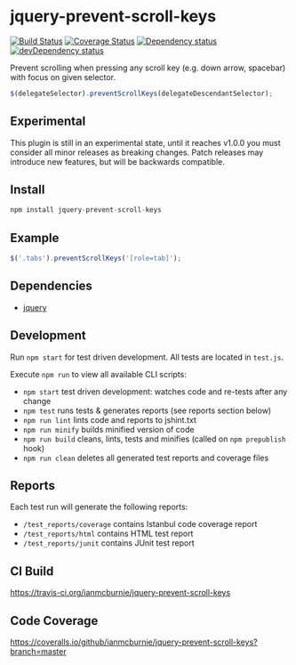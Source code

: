 # jquery-prevent-scroll-keys

<p>
    <a href="https://travis-ci.org/ianmcburnie/jquery-prevent-scroll-keys"><img src="https://api.travis-ci.org/ianmcburnie/jquery-prevent-scroll-keys.svg?branch=master" alt="Build Status" /></a>
    <a href='https://coveralls.io/github/ianmcburnie/jquery-prevent-scroll-keys?branch=master'><img src='https://coveralls.io/repos/ianmcburnie/jquery-prevent-scroll-keys/badge.svg?branch=master&service=github' alt='Coverage Status' /></a>
    <a href="https://david-dm.org/ianmcburnie/jquery-prevent-scroll-keys"><img src="https://david-dm.org/ianmcburnie/jquery-prevent-scroll-keys.svg" alt="Dependency status" /></a>
    <a href="https://david-dm.org/ianmcburnie/jquery-prevent-scroll-keys#info=devDependencies"><img src="https://david-dm.org/ianmcburnie/jquery-prevent-scroll-keys/dev-status.svg" alt="devDependency status" /></a>
</p>

Prevent scrolling when pressing any scroll key (e.g. down arrow, spacebar) with focus on given selector.

```js
$(delegateSelector).preventScrollKeys(delegateDescendantSelector);
```

## Experimental

This plugin is still in an experimental state, until it reaches v1.0.0 you must consider all minor releases as breaking changes. Patch releases may introduce new features, but will be backwards compatible.

## Install

```js
npm install jquery-prevent-scroll-keys
```

## Example

```js
$('.tabs').preventScrollKeys('[role=tab]');
```

## Dependencies

* [jquery](https://jquery.com/)

## Development

Run `npm start` for test driven development. All tests are located in `test.js`.

Execute `npm run` to view all available CLI scripts:

* `npm start` test driven development: watches code and re-tests after any change
* `npm test` runs tests & generates reports (see reports section below)
* `npm run lint` lints code and reports to jshint.txt
* `npm run minify` builds minified version of code
* `npm run build` cleans, lints, tests and minifies (called on `npm prepublish` hook)
* `npm run clean` deletes all generated test reports and coverage files

## Reports

Each test run will generate the following reports:

* `/test_reports/coverage` contains Istanbul code coverage report
* `/test_reports/html` contains HTML test report
* `/test_reports/junit` contains JUnit test report

## CI Build

https://travis-ci.org/ianmcburnie/jquery-prevent-scroll-keys

## Code Coverage

https://coveralls.io/github/ianmcburnie/jquery-prevent-scroll-keys?branch=master
